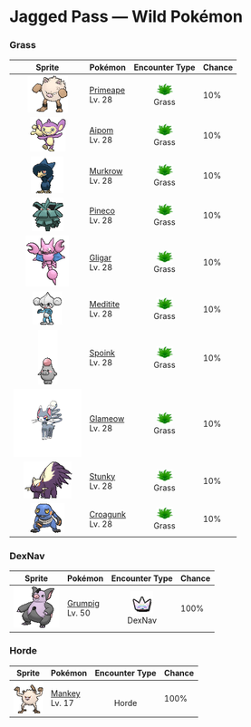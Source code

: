 # Jagged Pass — Wild Pokémon

### Grass

| Sprite | Pokémon | Encounter Type | Chance |
|:------:|---------|:--------------:|--------|
| ![Primeape](../../assets/sprites/primeape/front.gif "Primeape: When Primeape becomes furious, its blood circulation is boosted. In turn, its muscles are made even stronger. However, it also becomes much less intelligent at the same time.") | [Primeape](../../pokemon/primeape.md/)<br>Lv. 28 | ![Grass](../../assets/encounter_types/grass.png "Grass")<br>Grass | 10% |
| ![Aipom](../../assets/sprites/aipom/front.gif "Aipom: Aipom’s tail ends in a hand-like appendage that can be cleverly manipulated. However, because the Pokémon uses its tail so much, its real hands have become rather clumsy.") | [Aipom](../../pokemon/aipom.md/)<br>Lv. 28 | ![Grass](../../assets/encounter_types/grass.png "Grass")<br>Grass | 10% |
| ![Murkrow](../../assets/sprites/murkrow/front.gif "Murkrow: Murkrow was feared and loathed as the alleged bearer of ill fortune. This Pokémon shows strong interest in anything that sparkles or glitters. It will even try to steal rings from women.") | [Murkrow](../../pokemon/murkrow.md/)<br>Lv. 28 | ![Grass](../../assets/encounter_types/grass.png "Grass")<br>Grass | 10% |
| ![Pineco](../../assets/sprites/pineco/front.gif "Pineco: Pineco hangs from a tree branch and patiently waits for prey to come along. If the Pokémon is disturbed while eating by someone shaking its tree, it drops down to the ground and explodes with no warning.") | [Pineco](../../pokemon/pineco.md/)<br>Lv. 28 | ![Grass](../../assets/encounter_types/grass.png "Grass")<br>Grass | 10% |
| ![Gligar](../../assets/sprites/gligar/front.gif "Gligar: Gligar glides through the air without a sound as if it were sliding. This Pokémon hangs on to the face of its foe using its clawed hind legs and the large pincers on its forelegs, then injects the prey with its poison barb.") | [Gligar](../../pokemon/gligar.md/)<br>Lv. 28 | ![Grass](../../assets/encounter_types/grass.png "Grass")<br>Grass | 10% |
| ![Meditite](../../assets/sprites/meditite/front.gif "Meditite: Meditite heightens its inner energy through meditation. It survives on just one berry a day. Minimal eating is another aspect of this Pokémon’s training.") | [Meditite](../../pokemon/meditite.md/)<br>Lv. 28 | ![Grass](../../assets/encounter_types/grass.png "Grass")<br>Grass | 10% |
| ![Spoink](../../assets/sprites/spoink/front.gif "Spoink: Spoink keeps a pearl on top of its head. The pearl functions to amplify this Pokémon’s psychokinetic powers. It is therefore on a constant search for a bigger pearl.") | [Spoink](../../pokemon/spoink.md/)<br>Lv. 28 | ![Grass](../../assets/encounter_types/grass.png "Grass")<br>Grass | 10% |
| ![Glameow](../../assets/sprites/glameow/front.png "Glameow: When it’s happy, Glameow demonstrates beautiful movements of its tail, like a dancing ribbon.") | [Glameow](../../pokemon/glameow.md/)<br>Lv. 28 | ![Grass](../../assets/encounter_types/grass.png "Grass")<br>Grass | 10% |
| ![Stunky](../../assets/sprites/stunky/front.gif "Stunky: It protects itself by spraying a noxious fluid from its rear. The stench lingers for 24 hours.") | [Stunky](../../pokemon/stunky.md/)<br>Lv. 28 | ![Grass](../../assets/encounter_types/grass.png "Grass")<br>Grass | 10% |
| ![Croagunk](../../assets/sprites/croagunk/front.gif "Croagunk: Inflating its poison sacs, it fills the area with an odd sound and hits flinching opponents with a poison jab.") | [Croagunk](../../pokemon/croagunk.md/)<br>Lv. 28 | ![Grass](../../assets/encounter_types/grass.png "Grass")<br>Grass | 10% |

### DexNav

| Sprite | Pokémon | Encounter Type | Chance |
|:------:|---------|:--------------:|--------|
| ![Grumpig](../../assets/sprites/grumpig/front.gif "Grumpig: Grumpig uses the black pearls on its body to wield its fantastic powers. When it is doing so, it dances bizarrely. This Pokémon’s black pearls are valuable as works of art.") | [Grumpig](../../pokemon/grumpig.md/)<br>Lv. 50 | ![DexNav](../../assets/encounter_types/dexnav.png "DexNav")<br>DexNav | 100% |

### Horde

| Sprite | Pokémon | Encounter Type | Chance |
|:------:|---------|:--------------:|--------|
| ![Mankey](../../assets/sprites/mankey/front.gif "Mankey: When Mankey starts shaking and its nasal breathing turns rough, it’s a sure sign that it is becoming angry. However, because it goes into a towering rage almost instantly, it is impossible for anyone to flee its wrath.") | [Mankey](../../pokemon/mankey.md/)<br>Lv. 17 | ![Horde](../../assets/encounter_types/horde.png "Horde")<br>Horde | 100% |

